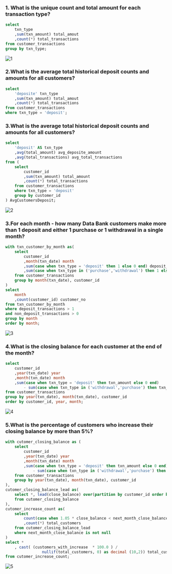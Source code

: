 ### 1. What is the unique count and total amount for each transaction type?

```sql
select 
	txn_type
	,sum(txn_amount) total_amout
	,count(*) total_transactions
from customer_transactions
group by txn_type;
```
![1](https://github.com/user-attachments/assets/b9956e05-35ae-45eb-be62-87d368201771)

### 2.What is the average total historical deposit counts and amounts for all customers?

```sql
select 
	'deposite' txn_type
	,sum(txn_amount) total_amout
	,count(*) total_transactions
from customer_transactions
where txn_type = 'deposit';
```

### 3.What is the average total historical deposit counts and amounts for all customers?

```sql
select
	'deposit' AS txn_type
	,avg(total_amount) avg_deposite_amount
	,avg(total_transactions) avg_total_transactions
from (
	select 
		customer_id
		,sum(txn_amount) total_amount
		,count(*) total_transactions
	from customer_transactions
	where txn_type = 'deposit'
	group by customer_id
) AvgCustomersDeposit;
```
![2](https://github.com/user-attachments/assets/09d76bc2-1072-4351-bd39-855d13b1eaf4)

### 3.For each month - how many Data Bank customers make more than 1 deposit and either 1 purchase or 1 withdrawal in a single month?

```sql
with txn_customer_by_month as(
	select 
		customer_id
		,month(txn_date) month
		,sum(case when txn_type = 'deposit' then 1 else 0 end) deposit_transactions
		,sum(case when txn_type in ('purchase','withdrawal') then 1 else 0 end) non_deposit_transactions
	from customer_transactions
	group by month(txn_date), customer_id
) 
select 
	month
	,count(customer_id) customer_no
from txn_customer_by_month
where deposit_transactions > 1 
and non_deposit_transactions > 0
group by month
order by month;
```
![3](https://github.com/user-attachments/assets/cc602f02-1835-4a86-9e8a-aa53f7ba1968)

### 4.What is the closing balance for each customer at the end of the month?

```sql
select 
	customer_id
	,year(txn_date) year
	,month(txn_date) month
	,sum(case when txn_type = 'deposit' then txn_amount else 0 end) 
		- sum(case when txn_type in ('withdrawal','purchase') then txn_amount else 0 end) close_balance
from customer_transactions
group by year(txn_date), month(txn_date), customer_id
order by customer_id, year, month;
```
![4](https://github.com/user-attachments/assets/5849bc2a-1959-47ff-b09c-4745d67b0c70)

### 5.What is the percentage of customers who increase their closing balance by more than 5%?

```sql
with cutomer_closing_balance as (
	select 
		customer_id
		,year(txn_date) year
		,month(txn_date) month
		,sum(case when txn_type = 'deposit' then txn_amount else 0 end) 
			- sum(case when txn_type in ('withdrawal','purchase') then txn_amount else 0 end) close_balance
	from customer_transactions
	group by year(txn_date), month(txn_date), customer_id
),
cutomer_closing_balance_lead as(
	select *, lead(close_balance) over(partition by customer_id order by year, month) next_month_close_balance
	from cutomer_closing_balance
),
cutomer_increase_count as(
	select
		count(case when 1.05 * close_balance < next_month_close_balance then 1 end) customers_with_increase
		,count(*) total_customers
	from cutomer_closing_balance_lead
	where next_month_close_balance is not null
)
select *
	, cast( (customers_with_increase  * 100.0 ) /
				nullif(total_customers, 0) as decimal (10,2)) total_customers_percent
from cutomer_increase_count;
```
![5](https://github.com/user-attachments/assets/1a57d7b0-d59f-43e7-bbb7-a1830a7617f6)